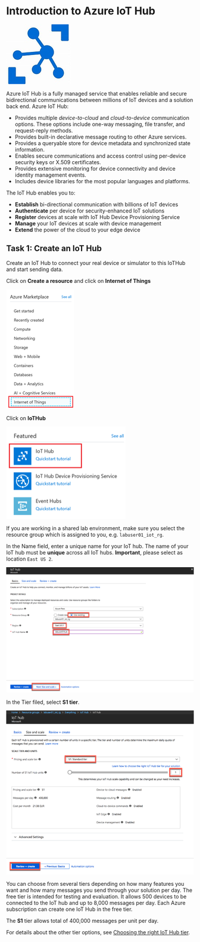 # Introduction to Azure IoT Hub

![IoT Hub](./media/iothub.jpg)

Azure IoT Hub is a fully managed service that enables reliable and secure bidirectional communications between millions of IoT devices and a solution back end. Azure IoT Hub:

* Provides multiple *device-to-cloud* and *cloud-to-device* communication options. These options include one-way messaging, file transfer, and request-reply methods.
* Provides built-in declarative message routing to other Azure services.
* Provides a queryable store for device metadata and synchronized state information.
* Enables secure communications and access control using per-device security keys or X.509 certificates.
* Provides extensive monitoring for device connectivity and device identity management events.
* Includes device libraries for the most popular languages and platforms.

The IoT Hub enables you to:

* **Establish** bi-directional communication with billions of IoT devices
* **Authenticate** per device for security-enhanced IoT solutions
* **Register** devices at scale with IoT Hub Device Provisioning Service
* **Manage** your IoT devices at scale with device management
* **Extend** the power of the cloud to your edge device

## Task 1: Create an IoT Hub

Create an IoT Hub to connect your real device or simulator to this IoTHub and start sending data.

Click on **Create a resource** and click on **Internet of Things**

![Create IoTHub](./media/iot.png)

Click on **IoTHub**

![Create IoTHub](./media/04_Create_IoTHub.png)

If you are working in a shared lab environment, make sure you select the resource group which is assigned to you, e.g. `labuser01_iot_rg`.

In the Name field, enter a unique name for your IoT hub. The name of your IoT hub must be **unique** across all IoT hubs. **Important**, please select as location `East US 2`.

![Create IoTHub](./media/05_Create_IoTHub_Submit_1.png)

In the Tier filed, select **S1 tier**.

![Create IoTHub](./media/05_Create_IoTHub_Submit_3.png)

You can choose from several tiers depending on how many features you want and how many messages you send through your solution per day. The free tier is intended for testing and evaluation. It allows 500 devices to be connected to the IoT hub and up to 8,000 messages per day. Each Azure subscription can create one IoT Hub in the free tier.

The **S1** tier allows total of 400,000 messages per unit per day.

For details about the other tier options, see [Choosing the right IoT Hub tier](https://azure.microsoft.com/en-us/pricing/details/iot-hub/).
